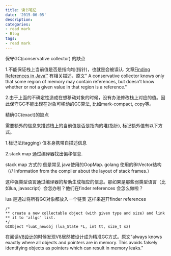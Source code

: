 ```yaml
---
title: 读书笔记
date: '2015-06-05'
description:
categories:
- read mark
- Blog
tags:
- read mark
---
```


保守GC(conservative collector) 的缺点

1.不能保证栈上当前值是否是指向堆(指针)，也就是会被误认. 文章[Finding References in Java™](http://citeseer.ist.psu.edu/viewdoc/download?doi=10.1.1.47.6924&rep=rep1&type=pdf) 有相关描述，原文" A
conservative collector knows only that some region of memory may contain references, but doesn’t know whether or
not a given value in that region is a reference."

2.由于上面的不确定性造成在想移动对象的时候，没有办法修改栈上对应的值。因此保守GC不能出现在对象可移动的GC算法, 比如mark-compact, copy等。

精确GC(exact)的缺点

需要额外的信息来描述栈上的当前值是否是指向的堆(指针), 标记额外值有以下方式。

1.标记法(tagging) 值本身携带自描述信息

2.stack map 通过编译器找出偏移信息. 

stack map 方式的 倒是常见 java使用的OopMap. golang 使用的BitVector结构（// Information from the compiler about the layout of stack frames.） 



这种强类型语言通过编译器的帮助生成相应的信息。那如果是那些弱类型语言（比如lua, javascript）会怎办啦？他们在finder references 会怎么做啦？

lua 是通过将所有GC对象都放入一个链表 这样来避开finder references

	/*
	** create a new collectable object (with given type and size) and link
	** it to 'allgc' list.
	*/
	GCObject *luaC_newobj (lua_State *L, int tt, size_t sz)


在阅读[V8设计](https://developers.google.com/v8/design?csw=1#efficient-garbage-collection)的时候发现V8居然被设计成为精准GC方式。原文"always knows exactly where all objects and pointers are in memory. This avoids falsely identifying objects as pointers which can result in memory leaks."









